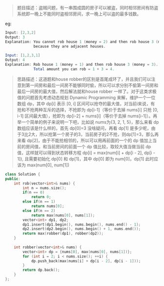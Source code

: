 > 题目描述：盗贼问题，有一串围成圆的房子可以被盗，同时相邻房间有防盗系统即一晚上不能同时盗相邻房间，求一晚上可以盗的最多钱数。

eg:

```java
Input: [2,3,2]
Output: 3
Explanation: You cannot rob house 1 (money = 2) and then rob house 3 (money = 2),
             because they are adjacent houses.
                 
Input: [1,2,3,1]
Output: 4
Explanation: Rob house 1 (money = 1) and then rob house 3 (money = 3).
             Total amount you can rob = 1 + 3 = 4.
```

> 思路描述：这道题和house robber的区别是首尾成环了，并且我们可以注意到第一间房和最后一间房不能够同时偷，所以可以求分别不偷第一间房和最后一间房的最大值，然后解法就和house robber 一样了。对于这类求极值的问题首先考虑动态规划 Dynamic Programming 来解，维护一个一位数组 dp，其中 dp[i] 表示 [0, i] 区间可以抢夺的最大值，对当前i来说，有抢和不抢两种互斥的选择，不抢即为 dp[i-1]（等价于去掉 nums[i] 只抢 [0, i-1] 区间最大值），抢即为 dp[i-2] + nums[i]（等价于去掉 nums[i-1]）。再举一个简单的例子来说明一下吧，比如说 nums为{3, 2, 1, 5}，那么来看 dp 数组应该是什么样的，首先 dp[0]=3 没啥疑问，再看 dp[1] 是多少呢，由于3比2大，所以抢第一个房子的3，当前房子的2不抢，则dp[1]=3，那么再来看 dp[2]，由于不能抢相邻的，所以可以用再前面的一个的 dp 值加上当前的房间值，和当前房间的前面一个 dp 值比较，取较大值当做当前 dp 值，这样就可以得到状态转移方程 dp[i] = max(num[i] + dp[i - 2], dp[i - 1]), 且需要初始化 dp[0] 和 dp[1]，其中 dp[0] 即为 num[0]，dp[1] 此时应该为 max(num[0], num[1])

```C++
class Solution {
public:
    int rob(vector<int>& nums) {
        int n = nums.size();
        if(n == 0)
            return 0;
        else if(n == 1)
            return nums[0];
        else if(n == 2)
            return max(nums[0], nums[1]);
        vector<int> dp1, dp2;
        dp1.insert(dp1.begin(), nums.begin(), nums.end() - 1);
        dp2.insert(dp2.begin(), nums.begin() + 1, nums.end());
        return max(robber(dp1), robber(dp2));
    }
    
    int robber(vector<int>& nums) {
        vector<int> dp = {nums[0], max(nums[0], nums[1])};
        for (int i = 2; i < nums.size(); ++i) {
            dp.push_back(max(nums[i] + dp[i - 2], dp[i - 1]));
        }
        return dp.back();
    }
};
```

